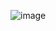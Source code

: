![image](https://github.com/a743166290/DragHeadPortrait/blob/master/demo/src/main/res/gif/mzdrag.gif)